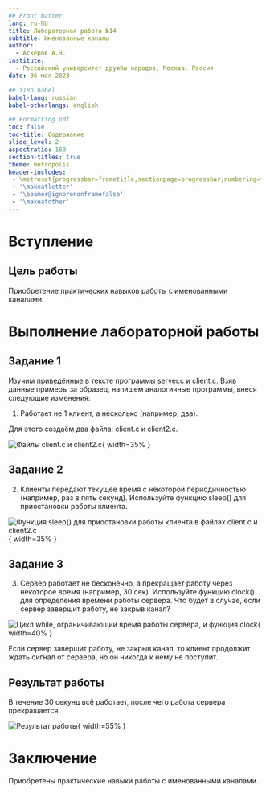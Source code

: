 ```yaml
---
## Front matter
lang: ru-RU
title: Лабораторная работа №14
subtitle: Именованные каналы
author:
  - Аскеров А.Э.
institute:
  - Российский университет дружбы народов, Москва, Россия
date: 06 мая 2023

## i18n babel
babel-lang: russian
babel-otherlangs: english

## Formatting pdf
toc: false
toc-title: Содержание
slide_level: 2
aspectratio: 169
section-titles: true
theme: metropolis
header-includes:
 - \metroset{progressbar=frametitle,sectionpage=progressbar,numbering=fraction}
 - '\makeatletter'
 - '\beamer@ignorenonframefalse'
 - '\makeatother'
---
```


# Вступление

## Цель работы

Приобретение практических навыков работы с именованными каналами.

# Выполнение лабораторной работы

## Задание 1

Изучим приведённые в тексте программы server.c и client.c. Взяв данные примеры за образец, напишем аналогичные программы, внеся следующие изменения:

1. Работает не 1 клиент, а несколько (например, два).

Для этого создаём два файла: client.c и client2.c.

![Файлы client.c и client2.c](image/1.png){ width=35% }

## Задание 2

2. Клиенты передают текущее время с некоторой периодичностью (например, раз в пять секунд). Используйте функцию sleep() для приостановки работы клиента.

![Функция sleep() для приостановки работы клиента в файлах client.c и client2.c](image/2.png){ width=35% }

## Задание 3

3. Сервер работает не бесконечно, а прекращает работу через некоторое время (например, 30 сек). Используйте функцию clock() для определения времени работы сервера. Что будет в случае, если сервер завершит работу, не закрыв канал?

![Цикл while, ограничивающий время работы сервера, и функция clock](image/3.png){ width=40% }

Если сервер завершит работу, не закрыв канал, то клиент продолжит ждать сигнал от сервера, но он никогда к нему не поступит.

## Результат работы

В течение 30 секунд всё работает, после чего работа сервера прекращается.

![Результат работы](image/4.png){ width=55% }

# Заключение

Приобретены практические навыки работы с именованными каналами.

